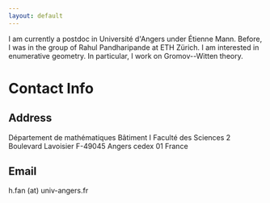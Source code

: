 ```yaml
---
layout: default
---
```

I am currently a postdoc in Université d'Angers under Étienne Mann. Before, I was in the group of Rahul Pandharipande at ETH Zürich. I am interested in enumerative geometry. In particular, I work on Gromov--Witten theory.

# Contact Info 
## Address 
Département de mathématiques
Bâtiment I
Faculté des Sciences
2 Boulevard Lavoisier
F-49045 Angers cedex 01
France
## Email
h.fan (at) univ-angers.fr 
